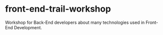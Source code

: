 # front-end-trail-workshop
Workshop for Back-End developers about many technologies used in Front-End Development.
